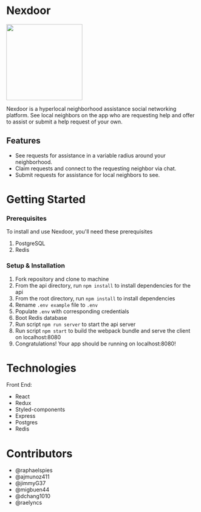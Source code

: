 

# Nexdoor 
<a href="https://github.com/jeremysylee/NexDoor"> <img src="https://user-images.githubusercontent.com/74673975/131412411-a4a65e3e-4ec9-4549-b994-0ab56e157f0d.png" width="200" /> </a> <div />

Nexdoor is a hyperlocal neighborhood assistance social networking platform. See local neighbors on the app who are requesting help and offer to assist or submit a help request of your own. 

## Features
* See requests for assistance in a variable radius around your neighborhood.
* Claim requests and connect to the requesting neighbor via chat. 
* Submit requests for assistance for local neighbors to see.

# Getting Started

### Prerequisites
To install and use Nexdoor, you'll need these prerequisites
1. PostgreSQL
2. Redis

### Setup & Installation

1. Fork repository and clone to machine
2. From the api directory, run `npm install` to install dependencies for the api
3. From the root directory, run `npm install` to install dependencies
4. Rename `.env example` file to `.env`
5. Populate `.env` with corresponding credentials
6. Boot Redis database
7. Run script `npm run server` to start the api server
8. Run script `npm start` to build the webpack bundle and serve the client on localhost:8080
9. Congratulations! Your app should be running on localhost:8080!

# Technologies
Front End: 
  * React
  * Redux
  * Styled-components
  * Express
  * Postgres
  * Redis

# Contributors
* @raphaelspies
* @ajmunoz411
* @jimmyG37
* @migbuen44
* @dchang1010
* @raelyncs


